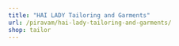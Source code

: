 ```yaml
---
title: "HAI LADY Tailoring and Garments"
url: /piravam/hai-lady-tailoring-and-garments/
shop: tailor
---
```

